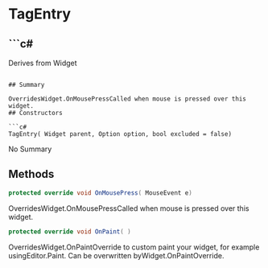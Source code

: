 # TagEntry

## ```c#
Derives from Widget
```

## Summary

OverridesWidget.OnMousePressCalled when mouse is pressed over this widget.
## Constructors

```c#
TagEntry( Widget parent, Option option, bool excluded = false) 
```
No Summary
## Methods

```c#
protected override void OnMousePress( MouseEvent e) 
```
OverridesWidget.OnMousePressCalled when mouse is pressed over this widget.
```c#
protected override void OnPaint( ) 
```
OverridesWidget.OnPaintOverride to custom paint your widget, for example usingEditor.Paint. Can be overwritten byWidget.OnPaintOverride.
